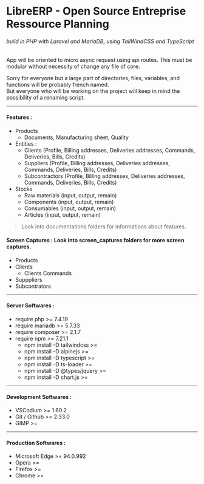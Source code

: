 # LibreERP - Open Source Entreprise Ressource Planning
###### build in PHP with Laravel and MariaDB, using TailWindCSS and TypeScript

App will be oriented to micro async request using api routes.
This must be modular without necessity of change any file of core.

Sorry for everyone but a large part of directories, files, variables, and functions will be probably french named.\
But everyone who will be working on the project will keep in mind the possibility of a renaming script.

---
#### Features :
* Products
    * Documents, Manufacturing sheet, Quality
* Entities :
    * Clients (Profile, Billing addresses, Deliveries addresses, Commands, Deliveries, Bills, Credits)
    * Suppliers (Profile, Billing addresses, Deliveries addresses, Commands, Deliveries, Bills, Credits)
    * Subcontractors (Profile, Billing addresses, Deliveries addresses, Commands, Deliveries, Bills, Credits)
* Stocks
    * Raw materials (input, output, remain)
    * Components (input, output, remain)
    * Consumables (input, output, remain)
    * Articles (input, output, remain)

> Look into documentations folders for informations about features.

#### Screen Captures : Look into screen_captures folders for more screen captures.
* Products
* Clients
    * Clients Commands 
* Supppliers
* Subcontrators
---
#### Server Softwares :
* require php                       >= 7.4.19
* require mariadb                   >= 5.7.33
* require composer                  >= 2.1.7
* require npm                       >= 7.21.1
    * npm install -D tailwindcss    >=
    * npm install -D alpinejs       >=
    * npm install -D typescript     >= 
    * npm install -D ts-loader      >= 
    * npm install -D @types/jquery  >= 
    * npm install -D chart.js       >= 

---
#### Development Softwares :
* VSCodium                          >= 1.60.2
* Git / Github                      >= 2.33.0
* GIMP                              >= 

---
#### Production Softwares :
* Microsoft Edge                    >= 94.0.992
* Opera                             >= 
* Firefox                           >=
* Chrome                            >=


